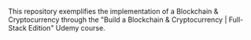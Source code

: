 This repository exemplifies the implementation of a Blockchain & Cryptocurrency through the "Build a Blockchain & Cryptocurrency | Full-Stack Edition" Udemy course.
